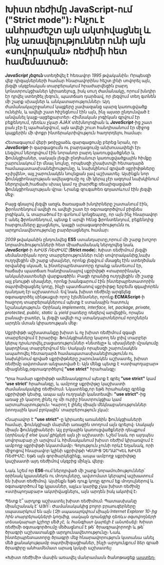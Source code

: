 # Խիստ ռեժիմը JavaScript-ում ("Strict mode"): Ինչու է անհրաժեշտ այն ակտիվացնել և ինչ առավելություններ ունի այն «սովորական» ռեժիմի հետ համեմատած:

**_JavaScript լեզուն_** ստեղծվել է հեռավոր _1995_ թվականին։ Որպեսզի վեբ դիզայներների համար հնարավորինս հեշտ լինի սովորել այն, լեզվի սկզբնական տարբերակում հրաժարվեցին բարդ կոնստրուկցիաներ կիրառելուց, իսկ սուղ ժամանակը, որում խնդիր էր դրվել ստեղծել լեզուն, պատճառ դարձավ, որ լեզվում տեղ գտնեն մի շարք սխալներ և անկատարություններ։ Այդ ժամանակաշրջանում կայքերը չափազանց պարզ կառուցվածք ունեյին, և ավելի շատ հիշեցնում էին այն, ինչ այսօր ընդունված է անվանել կայք-այցեքարտեր։ Հիմնական լոգիկան գրվում էր բեքենդում, դեռևս չկար _AJAX_ տեխնոլոգիան և **_JavaScript_**-ից շատ բան չէր էլ պահանջվում, այն ավելի շուտ հանդիսանում էր միջոց կայքերին մի փոքր ինտերակտիվություն հաղորդելու համար։

Հետագայում վեբի թռիչքաձև զարգացումը բերեց նրան, որ **_JavaScript_**-ի զարգացումն ու բարդացումը անխուսափելի էր։ Լեզվում ներդրվում էին նորանոր բարդ կառուցվածքներ և ֆունկցիաներ, սակայն լեզվի ընդհանուր կառուցվածքային հիմքը շարունակում էր մնալ նույնը, որպեսզի չխախտվի հետադարձ համապատասխանելիությունը, և նախկինում գրված սքրիփթները «չփլվեն», այլ շարունակեն նույնքան լավ աշխատել։ Այսինքն նոր ֆունկցիոնալության ավելացումը ոչ մի կերպ չէր ազդում նախկինում ներդրված,հաճախ սխալ կամ ոչ լիարժեք ռեալիզացված ֆունկցիոնալության վրա։ Նրանք զուգահեռ գոյատևում էին լեզվի մեջ։

Բայց գնալով լեզվի առջև ծառացած խնդիրները շատանում էին, ֆրոնտենդում ավելի ու ավելի շատ էր օգտագործվում բիզնես լոգիկան, և տարածում էր գտնում կոնցեպտը, որ այն ինչ հնարավոր է անել ֆրոնտենդում, պետք է արվի հենց ֆրոնտենդում, բեքենդից հարցումները քչացնելու, կայքի արագագործությունն ու արդյունավետությունը բարձրացնելու համար։

_2009_ թվականին ընդունվեց **ES5** ստանդարտը,որում մի շարք խոշոր նորամուծությունների հետ միաժամանակ ներդրվեց նաև **_JavaScript_**-ի _ԽԻՍՏ ՌԵԺԻՄԸ_ (**Strict mode**): Խիստ ռեժիմում լեզվի սեմանտիկան որոշ տարբերություններ ունի սովորականից,նախ ուղղվեցին մի շարք սխալներ, որոնք լեզվում մնացել էին ստեղծման օրվանից սկսած, և ինտերպրետատորը դրանք անտեսում էր, հաճախ պատճառ հանդիսանալով սքրիփթի «տարօրինակ», անկանխատեսելի վարքագծին։ Բացի դրանից ուղղվեցին մի շարք այլ բնույթի սխալներ, որոնք խանգարում էին ինտերպրետատորին օպտիմիզացնել կոդը, ինչի պատճառով սքրիփթը երբեմն զգալիորեն դանդաղ էր աշխատում։ Եվ նաև խիստ ռեժիմը արգելեց օգտագործել սինթաքսի որոշ էլեմենտներ, որոնք **ECMAScript**-ի հաջորդ տարբերակներում պետք է ստանային հատուկ նշանակություն։ Օրինակ _implements, interface, let, package, private, protected, public, static և yield_ բառերը ռեզերվ արվեցին, որպես բանալի-բառեր, և լեզվի ավելի ուշ ստանդարտներում որոշներն արդեն մտան կիրառության մեջ։

Սքրիփթի աշխատանքը խիստ և ոչ խիստ ռեժիմում զգալի տարբերվում է իրարից։ Ֆունկցիաները կարող են լրիվ տարբեր կերպ դրսևորվել,բացառություններ «նետելը» և սխալների մշակումը կարդինալ տարբերվում են։ Սակայն որպեսզի շարունակեն ապահովել հետադարձ համապատասխանելիությունն ու նախկինում գրված սքրիփթները շարունակեն աշխատել, խիստ ռեժիմը ավտոմատ անջատված է։ Այն մենք պետք է «ստիպողաբար» միացնենք,օգտագործելով **"use strict"** հրահանգը։

Դրա համար սքրիփթի ամենասկզբում պետք է գրել **"use strict"** կամ **'use strict'** հրահանգը, և ամբողջ սքրիփթը կաշխատի ժամանակակից ռեժիմում։ Նկատենք,որ եթե հրահանգը գրենք սքրիփթի կեսից, ապա այն ուղղակի կանտեսվի։ **"use strict"**-ից առաջ չի կարող լինել ոչ մի ուրիշ ինստրուկցիա կամ արտահայտություն։ Կարող է լինել միայն մեկնաբանություններ (տողային կամ բլոկային՝ տարբերություն չկա):

Հնարավոր է **"use strict"**-ը կիրառել առանձին ֆունկցիաների համար, ֆունկցիայի մարմնի առաջին տողում այն գրելով։ Սակայն միայն ֆունկցիաների։ Այլ բլոկային կառուցվածքների դեպքում (_օրինակ if else կամ ցիկլեր_) այն չի աշխատի։ Նշեմ նաև որ այդպես սովորաբար չի արվում և հիմնականում խիստ ռեժիմ կիրառվում է ամբողջ սքրիփթի նկատմամբ։ Գոյություն չունի որևէ եղանակ, որի միջոցով հնարավոր կլինի սքրիփթի ԿԵՍԻՑ ՉԵՂԱՐԿԵԼ ԽԻՍՏ ՌԵԺԻՄԸ։ Եթե այն գործարկեցինք, ապա ամբողջ սքրիփթը կաշխատի այդ ռեժիմով սկզբից մինչև վերջ։

Նաև նշեմ որ **ES6**-ում ներդրված մի շարք նորամուծություններ՝ օրինակ կլասսներն ու մոդուլները, ավտոմատ կերպով աշխատում են խիստ ռեժիմով։ Այսինքն եթե դուք կոդը գրում եք մոդուլներով և օգտագործում եք կլասսներ, այլևս կարիք չկա խիստ ռեժիմը «ստիպողաբար» ակտիվացնելու, այն արդեն իսկ ակտիվ է։

Պետք է՞ արդյոք աշխատել խիստ ռեժիմում։ Պատասխանը միանշանակ է՝ ԱՅՈ՛։ Ժամանակակից բոլոր բրաուզերները սպասարկում են այն (_Չի սպասարկվում միայն Internet Explorer 10-ից հին տարբերակների կողմից, սակայն դրանցից դեռևս օգտվողների տեսակարար կշիռը մեծ չէ, և հանգիստ կարելի է անտեսել_): Խիստ ռեժիմի օգտագործումը մեծացնում է թե՛ ծրագրավորողի և թե՛ ծրագրի աշխատանքի արդյունավետությունը։ Նաև ինտերպրետատորը ծրագրի մեջ հնարավորություն կստանա անել մեծ քանակությամբ օպտիմիզացիաներ, ինչի արդյունքում ձեր գրած ծրագիրը անհամեմատ արագ կսկսի աշխատել։

«Խիստ ռեժիմի» մասին առավել մանրամասն ծանոթացեք [այստեղ։](https://developer.mozilla.org/en-US/docs/Web/JavaScript/Reference/Strict_mode)
